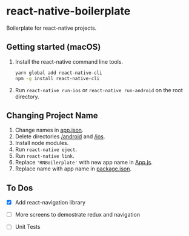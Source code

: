 # react-native-boilerplate
Boilerplate for react-native projects.

## Getting started (macOS)
1. Install the react-native command line tools.
    ```bash
    yarn global add react-native-cli
    npm -g install react-native-cli
    ```
2. Run `react-native run-ios` or `react-native run-android` on the root directory.

## Changing Project Name
1. Change names in [app.json](./app.json).
2. Delete directories [/android](./android) and [/ios](./ios).
3. Install node modules.
4. Run `react-native eject`.
5. Run `react-native link`.
6. Replace `'RNBoilerplate'` with new app name in [App.js](/src/App.js).
7. Replace name with app name in [package.json](package.json).

## To Dos
- [x] Add react-navigation library
- [ ] More screens to demostrate redux and navigation
- [ ] Unit Tests


